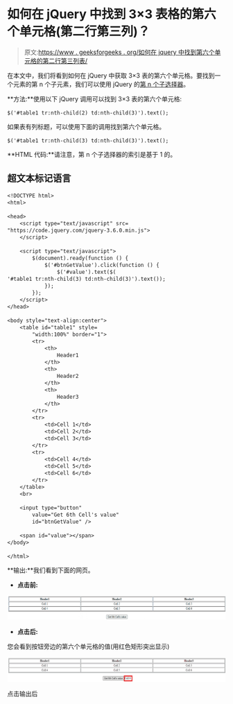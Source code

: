 # 如何在 jQuery 中找到 3×3 表格的第六个单元格(第二行第三列)？

> 原文:[https://www . geeksforgeeks . org/如何在 jquery 中找到第六个单元格的第二行第三列表/](https://www.geeksforgeeks.org/how-to-find-the-sixth-cell-second-row-and-third-column-of-a-3x3-table-in-jquery/)

在本文中，我们将看到如何在 jQuery 中获取 3×3 表的第六个单元格。要找到一个元素的第 n 个子元素，我们可以使用 jQuery 的[第 n 个子选择器](https://www.geeksforgeeks.org/jquery-nth-child-selector/)。

**方法:**使用以下 jQuery 调用可以找到 3×3 表的第六个单元格:

```
$('#table1 tr:nth-child(2) td:nth-child(3)').text();
```

如果表有列标题，可以使用下面的调用找到第六个单元格。

```
$('#table1 tr:nth-child(3) td:nth-child(3)').text();
```

**HTML 代码:**请注意，第 n 个子选择器的索引是基于 1 的。

## 超文本标记语言

```
<!DOCTYPE html>
<html>

<head>
    <script type="text/javascript" src=
"https://code.jquery.com/jquery-3.6.0.min.js">
    </script>

    <script type="text/javascript">
        $(document).ready(function () {
            $('#btnGetValue').click(function () {
                $('#value').text($(
'#table1 tr:nth-child(3) td:nth-child(3)').text());
            });
        });
    </script>
</head>

<body style="text-align:center">
    <table id="table1" style=
        "width:100%" border="1">
        <tr>
            <th>
                Header1
            </th>
            <th>
                Header2
            </th>
            <th>
                Header3
            </th>
        </tr>
        <tr>
            <td>Cell 1</td>
            <td>Cell 2</td>
            <td>Cell 3</td>
        </tr>
        <tr>
            <td>Cell 4</td>
            <td>Cell 5</td>
            <td>Cell 6</td>
        </tr>
    </table>
    <br>

    <input type="button" 
        value="Get 6th Cell's value" 
        id="btnGetValue" />

    <span id="value"></span>
</body>

</html>
```

**输出:**我们看到下面的网页。

*   **点击前:**

![](img/e4d6c93b5055c06fdaccfaaf2dcd293e.png)

*   **点击后:**

您会看到按钮旁边的第六个单元格的值(用红色矩形突出显示)

![](img/72ed6eaf2626df7a5d0cb280fcdf7d45.png)

点击输出后